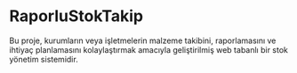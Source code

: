 # RaporluStokTakip
Bu proje, kurumların veya işletmelerin malzeme takibini, raporlamasını ve ihtiyaç planlamasını kolaylaştırmak amacıyla geliştirilmiş web tabanlı bir stok yönetim sistemidir.
